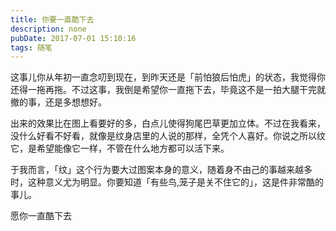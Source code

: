 ```yaml
---
title: 你要一直酷下去
description: none
pubDate: 2017-07-01 15:10:16
tags: 随笔
---
```


这事儿你从年初一直念叨到现在，到昨天还是「前怕狼后怕虎」的状态，我觉得你还得一拖再拖。不过这事，我倒是希望你一直拖下去，毕竟这不是一拍大腿干完就撤的事，还是多想想好。

出来的效果比在图上看要好的多，白点儿使得狗尾巴草更加立体。不过在我看来，没什么好看不好看，就像是纹身店里的人说的那样，全凭个人喜好。你说之所以纹它，是希望能像它一样，不管在什么地方都可以活下来。

于我而言，「纹」这个行为要大过图案本身的意义，随着身不由己的事越来越多时，这种意义尤为明显。你要知道「有些鸟,笼子是关不住它的」，这是件非常酷的事儿。

愿你一直酷下去